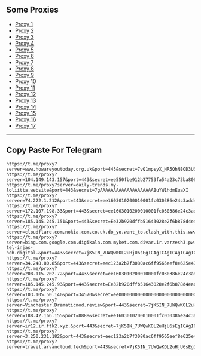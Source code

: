 Some Proxies
---
- [Proxy 1](https://t.me/proxy?server=www.howareyoutoday.org.uk&port=443&secret=7vQ1mpsyX_HR5QhN8OD3U3sgICAgICAgICAgICAgICA)
- [Proxy 2](https://t.me/proxy?server=104.149.143.157&port=443&secret=ee550fbe912b27753fa54a23c73ba806346d792e6972616e63656c6c2e6972)
- [Proxy 3](https://t.me/proxy?server=daily-trends.my-loliitta.website&port=443&secret=7gAAAAAAAAAAAAAAAAAAAABuYW1hdmEuaXI)
- [Proxy 4](https://t.me/proxy?server=74.222.1.212&port=443&secret=ee1603010200010001fc030386e24c3add4d592e6952616e43656c6c2e4b6f73)
- [Proxy 5](https://t.me/proxy?server=172.107.198.33&port=443&secret=ee1603010200010001fc030386e24c3add2068616a6920)
- [Proxy 6](https://t.me/proxy?server=185.145.245.151&port=443&secret=Ee32b920dffb51643028e2f6b878d4eac16d61696c2e676f6f6c652e746f6b686d65)
- [Proxy 7](https://t.me/proxy?server=cloudflare.com.nokia.com.co.uk.do_yo.want_to.clash_with.this.www.microsoft.com.there_is_no.place_like.localhost.www.bing.com.count_with_me.cyou.com.now_sudo.rm_rf.ddns.net.we_are_here.again_to_fight.everyone.i_am.the_internet.special_wayi.monaserver.cfd.&port=443&secret=7jK5IN_7UWQwKOL2uHjU6sEgICAgICAgICAgICAgICA)
- [Proxy 8](https://t.me/proxy?server=bing.com.google.com.digikala.com.myket.com.divar.ir.varzesh3.pw.aparat.com.torojoonemadaretkarkonkhasteshodamdigeenqadtestzadam.filterchipedaramodarovordibekeshbiroon.aparat.comgoogle.com.hsb.commopo.jdfigfjdsfhfdjhfdhfhdhd.soltane-tel-injas-heh.digital.&port=443&secret=7jK5IN_7UWQwKOL2uHjU6sEgICAgICAgICAgICAgICA)
- [Proxy 9](https://t.me/proxy?server=34.248.80.85&port=443&secret=eec123a2b7f3080ac6ff9565eef8e625e47777772e6265796f7572776e2e636f2e756b)
- [Proxy 10](https://t.me/proxy?server=208.115.202.72&port=443&secret=ee1603010200010001fc030386e24c3add6170706c652e636f6d)
- [Proxy 11](https://t.me/proxy?server=185.145.245.93&port=443&secret=Ee32b920dffb51643028e2f6b878d4eac16d61696c2e676f6f6c652e746f6b686d65)
- [Proxy 12](https://t.me/proxy?server=103.105.50.140&port=34570&secret=ee000000000000000000000000000000006d79736f6e2e64756f6c696e676f2e636f6d)
- [Proxy 13](https://t.me/proxy?server=Vinchester.Dramaticmod.review&port=443&secret=7jK5IN_7UWQwKOL2uHjU6sF3d3cuZ29vZ2xlLnNob3A)
- [Proxy 14](https://t.me/proxy?server=188.42.166.155&port=8888&secret=ee1603010200010001fc030386e24c3add206972616e20)
- [Proxy 15](https://t.me/proxy?server=ir12.ir.ftk2.xyz.&port=443&secret=7jK5IN_7UWQwKOL2uHjU6sEgICAgICAgICAgICAgICA)
- [Proxy 16](https://t.me/proxy?server=3.250.231.182&port=443&secret=eec123a2b7f3080ac6ff9565eef8e625e47777772e6265796f7572776e2e636f2e756b)
- [Proxy 17](https://t.me/proxy?server=travel.arvancloud.tech&port=443&secret=7jK5IN_7UWQwKOL2uHjU6sEgICAgICAgICAgICAgICA)
---
Copy Paste For Telegram
---
```
https://t.me/proxy?server=www.howareyoutoday.org.uk&port=443&secret=7vQ1mpsyX_HR5QhN8OD3U3sgICAgICAgICAgICAgICA
https://t.me/proxy?server=104.149.143.157&port=443&secret=ee550fbe912b27753fa54a23c73ba806346d792e6972616e63656c6c2e6972
https://t.me/proxy?server=daily-trends.my-loliitta.website&port=443&secret=7gAAAAAAAAAAAAAAAAAAAABuYW1hdmEuaXI
https://t.me/proxy?server=74.222.1.212&port=443&secret=ee1603010200010001fc030386e24c3add4d592e6952616e43656c6c2e4b6f73
https://t.me/proxy?server=172.107.198.33&port=443&secret=ee1603010200010001fc030386e24c3add2068616a6920
https://t.me/proxy?server=185.145.245.151&port=443&secret=Ee32b920dffb51643028e2f6b878d4eac16d61696c2e676f6f6c652e746f6b686d65
https://t.me/proxy?server=cloudflare.com.nokia.com.co.uk.do_yo.want_to.clash_with.this.www.microsoft.com.there_is_no.place_like.localhost.www.bing.com.count_with_me.cyou.com.now_sudo.rm_rf.ddns.net.we_are_here.again_to_fight.everyone.i_am.the_internet.special_wayi.monaserver.cfd.&port=443&secret=7jK5IN_7UWQwKOL2uHjU6sEgICAgICAgICAgICAgICA
https://t.me/proxy?server=bing.com.google.com.digikala.com.myket.com.divar.ir.varzesh3.pw.aparat.com.torojoonemadaretkarkonkhasteshodamdigeenqadtestzadam.filterchipedaramodarovordibekeshbiroon.aparat.comgoogle.com.hsb.commopo.jdfigfjdsfhfdjhfdhfhdhd.soltane-tel-injas-heh.digital.&port=443&secret=7jK5IN_7UWQwKOL2uHjU6sEgICAgICAgICAgICAgICA
https://t.me/proxy?server=34.248.80.85&port=443&secret=eec123a2b7f3080ac6ff9565eef8e625e47777772e6265796f7572776e2e636f2e756b
https://t.me/proxy?server=208.115.202.72&port=443&secret=ee1603010200010001fc030386e24c3add6170706c652e636f6d
https://t.me/proxy?server=185.145.245.93&port=443&secret=Ee32b920dffb51643028e2f6b878d4eac16d61696c2e676f6f6c652e746f6b686d65
https://t.me/proxy?server=103.105.50.140&port=34570&secret=ee000000000000000000000000000000006d79736f6e2e64756f6c696e676f2e636f6d
https://t.me/proxy?server=Vinchester.Dramaticmod.review&port=443&secret=7jK5IN_7UWQwKOL2uHjU6sF3d3cuZ29vZ2xlLnNob3A
https://t.me/proxy?server=188.42.166.155&port=8888&secret=ee1603010200010001fc030386e24c3add206972616e20
https://t.me/proxy?server=ir12.ir.ftk2.xyz.&port=443&secret=7jK5IN_7UWQwKOL2uHjU6sEgICAgICAgICAgICAgICA
https://t.me/proxy?server=3.250.231.182&port=443&secret=eec123a2b7f3080ac6ff9565eef8e625e47777772e6265796f7572776e2e636f2e756b
https://t.me/proxy?server=travel.arvancloud.tech&port=443&secret=7jK5IN_7UWQwKOL2uHjU6sEgICAgICAgICAgICAgICA
```